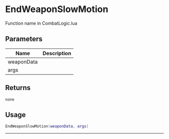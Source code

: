 # EndWeaponSlowMotion

Function name in CombatLogic.lua

## Parameters

| Name       | Description |
| ---------- | ----------- |
| weaponData |             |
| args       |             |

## Returns

`none`

## Usage

```lua
EndWeaponSlowMotion(weaponData, args)
```

---
